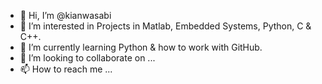 - 👋 Hi, I’m @kianwasabi
- 👀 I’m interested in Projects in Matlab, Embedded Systems, Python, C & C++. 
- 🌱 I’m currently learning Python & how to work with GitHub. 
- 💞️ I’m looking to collaborate on ...
- 📫 How to reach me ...

<!---
kianwasabi/kianwasabi is a ✨ special ✨ repository because its `README.md` (this file) appears on your GitHub profile.
You can click the Preview link to take a look at your changes.
--->
